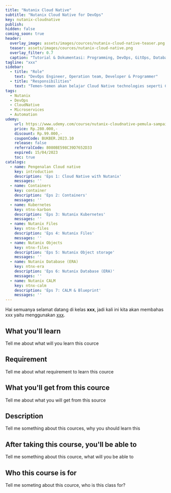 ```yaml
---
title: "Nutanix Cloud Native"
subtitle: "Nutanix Cloud Native for DevOps"
key: nutanix-cloudnative
publish: 
hidden: false
coming_soon: true
header:
  overlay_image: assets/images/cources/nutanix-cloud-native-teaser.png
  teaser: assets/images/cources/nutanix-cloud-native.png
  overlay_filter: 0.7
  caption: "Tutorial & Dokumentasi: Programming, DevOps, GitOps, Database, & Servers"
tagline: "xxx"
sidebar:
  - title: "Role"
    text: "DevOps Engineer, Operation team, Developer & Programmer"
  - title: "Responsibilities"
    text: "Temen-temen akan belajar Cloud Native technologies seperti Containers, Object storage, Kubernetes dengan menggunakan platform Nutanix HCI (Hyper-Converged Infrastructure)"
tags:
  - Nutanix
  - DevOps
  - CloudNative
  - Microservices
  - Automation
udemy: 
    url: https://www.udemy.com/course/nutanix-cloudnative-pemula-sampai-mahir/
    price: Rp.280.000,-
    discount: Rp.99.000,-
    couponCode: BUKBER.2023.10
    release: false
    referralCode: 8080BE598C39D7652D33
    expired: 15/04/2023
    toc: true
catalogs:
  - name: Pengenalan Cloud native
    key: introduction
    description: 'Eps 1: Cloud Native with Nutanix'
    messages: ''
  - name: Containers
    key: container
    description: 'Eps 2: Containers'
    messages: ''
  - name: Kubernetes
    key: ntnx-karbon
    description: 'Eps 3: Nutanix Kubernetes'
    messages: ''
  - name: Nutanix Files
    key: ntnx-files
    description: 'Eps 4: Nutanix Files'
    messages: ''
  - name: Nutanix Objects
    key: ntnx-files
    description: 'Eps 5: Nutanix Object storage'
    messages: ''
  - name: Nutanix Database (ERA)
    key: ntnx-era
    description: 'Eps 6: Nutanix Database (ERA)'
    messages: ''
  - name: Nutanix CALM
    key: ntnx-calm
    description: 'Eps 7: CALM & Blueprint'
    messages: ''
---
```


Hai semuanya selamat datang di kelas **xxx**, jadi kali ini kita akan membahas xxx yaitu menggunakan [xxx](link). 

<!--more-->

## What you'll learn

Tell me about what will you learn this cource

## Requirement

Tell me about what requirement to learn this cource

## What you'll get from this cource

Tell me about what you will get from this source

## Description

Tell me something about this cources, why you should learn this

## After taking this course, you'll be able to

Tell me something about this cource, what will you be able to

## Who this course is for

Tell me someting about this cource, who is this class for?